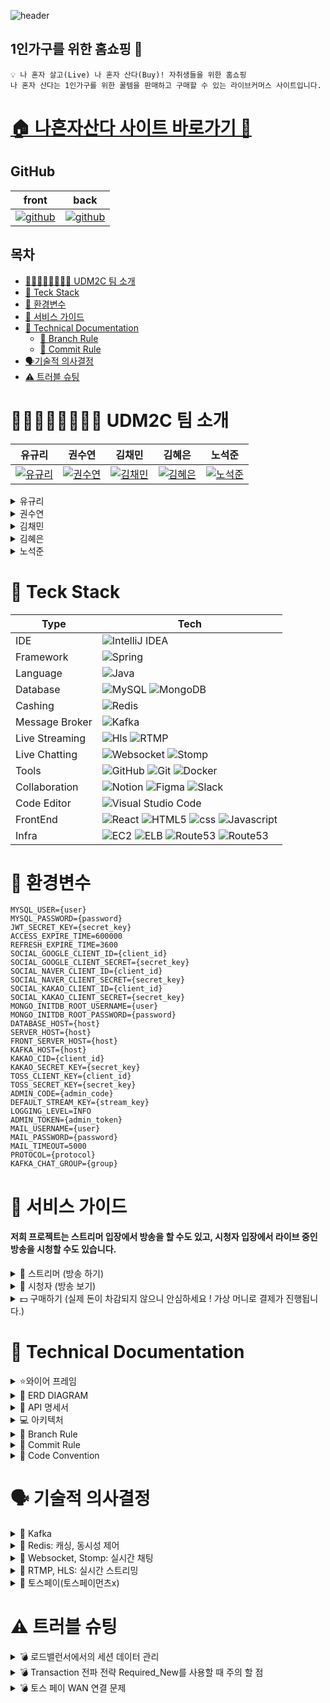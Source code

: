 ![header](https://www.notion.so/image/https%3A%2F%2Fprod-files-secure.s3.us-west-2.amazonaws.com%2F83c75a39-3aba-4ba4-a792-7aefe4b07895%2F5e6bc2a9-57b4-418c-8c61-4488307bc0af%2Fheader_logo.png?table=block&id=4ec2a845-9fa5-49c5-972b-9675a3387e43&spaceId=83c75a39-3aba-4ba4-a792-7aefe4b07895&width=1460&userId=1915f230-f6d8-4fc2-88df-57efadf78940&cache=v2)

<div id="site">

## 1인가구를 위한 홈쇼핑 🛒
```
💡 나 혼자 살고(Live) 나 혼자 산다(Buy)! 자취생들을 위한 홈쇼핑
나 혼자 산다는 1인가구를 위한 꿀템을 판매하고 구매할 수 있는 라이브커머스 사이트입니다.
```

# [🏠 나혼자산다 사이트 바로가기 🏡](https://livealone.shop/)

## GitHub
| front                                                              | back                                                                                                      |
|--------------------------------------------------------------------|-----------------------------------------------------------------------------------------------------------|
| [![github](https://img.icons8.com/?size=100&id=ARy6tFUfwclb&format=png&color=000000)](https://github.com/UDM2C/frontlivealone) | [![github](https://img.icons8.com/?size=100&id=ARy6tFUfwclb&format=png&color=000000)](https://github.com/UDM2C/UDM2C) |


</div>

## 목차
- [👨🏻‍👩🏻‍👧🏻‍👦🏻 UDM2C 팀 소개](#-udm2c-팀-소개)
- [🎨 Teck Stack](#-teck-stack)
- [🌌 환경변수](#-환경변수)
- [🎯 서비스 가이드](#-서비스-가이드)
- [📑 Technical Documentation](#-technical-documentation)
  - [🔱 Branch Rule](#-branch-rule)
  - [🌠 Commit Rule](#-commit-rule)
- [🗣️기술적 의사결정](#-기술적-의사결정)
- [⚠️ 트러블 슈팅](#-트러블-슈팅)

<div id="team">

# 👨🏻‍👩🏻‍👧🏻‍👦🏻 UDM2C 팀 소개

   
| 유규리                         | 권수연                         | 김채민                         | 김혜은                         | 노석준                         |
|-------------------------------|-------------------------------|-------------------------------|-------------------------------|-------------------------------|
| [![유규리](https://www.notion.so/image/https%3A%2F%2Fprod-files-secure.s3.us-west-2.amazonaws.com%2F83c75a39-3aba-4ba4-a792-7aefe4b07895%2F7c2b9490-1e23-4f57-acd3-6d223fcf54ac%2F1.png?table=block&id=4e04a7a6-6479-4451-a8d3-a2f1b8eccef5&spaceId=83c75a39-3aba-4ba4-a792-7aefe4b07895&width=240&userId=1915f230-f6d8-4fc2-88df-57efadf78940&cache=v2)](https://github.com/yuguri76) | [![권수연](https://www.notion.so/image/https%3A%2F%2Fprod-files-secure.s3.us-west-2.amazonaws.com%2F83c75a39-3aba-4ba4-a792-7aefe4b07895%2F2333fc0a-19f7-4641-91cf-7309c8b33316%2F3.png?table=block&id=fa26d3c2-3864-4fba-9826-08eafa18504f&spaceId=83c75a39-3aba-4ba4-a792-7aefe4b07895&width=260&userId=1915f230-f6d8-4fc2-88df-57efadf78940&cache=v2)](https://github.com/ggumi030) | [![김채민](https://www.notion.so/image/https%3A%2F%2Fprod-files-secure.s3.us-west-2.amazonaws.com%2F83c75a39-3aba-4ba4-a792-7aefe4b07895%2F81729450-ab76-4a3b-896d-c321fe2d840d%2F2.png?table=block&id=40f89b24-c0f9-4437-833e-367419c33117&spaceId=83c75a39-3aba-4ba4-a792-7aefe4b07895&width=250&userId=1915f230-f6d8-4fc2-88df-57efadf78940&cache=v2)](https://github.com/chamcham0707) | [![김혜은](https://www.notion.so/image/https%3A%2F%2Fprod-files-secure.s3.us-west-2.amazonaws.com%2F83c75a39-3aba-4ba4-a792-7aefe4b07895%2Fb575d21b-5aee-4987-8165-c10d3a7de9e0%2F5.png?table=block&id=3234afe4-76c7-46c9-8a50-d0ff70fbbfba&spaceId=83c75a39-3aba-4ba4-a792-7aefe4b07895&width=250&userId=1915f230-f6d8-4fc2-88df-57efadf78940&cache=v2)](https://github.com/MetroDefro) | [![노석준](https://www.notion.so/image/https%3A%2F%2Fprod-files-secure.s3.us-west-2.amazonaws.com%2F83c75a39-3aba-4ba4-a792-7aefe4b07895%2F7798172f-fc39-44fd-824e-2de55c1ed04a%2F4.png?table=block&id=270d79a4-d36a-4c07-be21-4e7a288b8c86&spaceId=83c75a39-3aba-4ba4-a792-7aefe4b07895&width=250&userId=1915f230-f6d8-4fc2-88df-57efadf78940&cache=v2)](https://github.com/kopite97) |

<details>
<summary>유규리</summary>
<div markdown="1">

- 카카오페이 결제 시스템 구현
- 토스페이 결제 시스템 구현
- 주문 내역(결제 내역) 조회
- 메인 페이지
- 스트리밍 가이드 페이지
- 푸터 구현
- 결제 페이지
- 마이페이지(주문 내역)
- 주문 내역 상세페이지
- 결제완료 페이지
- 이외 스트리밍 페이지 등 css 수정


</div>
</details>

<details>
<summary>권수연</summary>
<div markdown="1">

- 실시간 스트리밍 구현
- 유저 정보 조회
- 유저 정보 수정
- 방송 코드 입력
- 주문 생성 및 재고 차감
- 재고 확인 및 관리
- 동시성 제어
- 알림 기능
- 로그인 페이지
- 스트리밍 페이지
- AWS Application Load Balancer 적용
- https 적용
- 배송지 입력 시 도로명 주소 API 적용
- 결제 페이지에서 timeout을 적용하여 10분 안에 결제가 이루어지도록 제한

</div>
</details>

<details>
<summary>김채민</summary>
<div markdown="1">

- 실시간 스트리밍 구현
- 현재 방송 조회
- 상품정보조회
- 상품정보등록
- 관리자 기능 구현
- 캐싱 적용
- 알림 기능

</div>
</details>

<details>
<summary>김혜은</summary>
<div markdown="1">

- 실시간 스트리밍 구현
- 유저별 방송 내역 조회
- 유저별 배송 정보 조회
- 예약 기능
- 알림 기능
- 스트리머 페이지
- 예약 페이지
- nginx 프록시
- axiosInstance 구성, JWT 예외처리

</div>
</details>

<details>
<summary>노석준</summary>
<div markdown="1">

- 실시간 채팅 구현

</div>
</details>
</div>

<div id="teck-stack">
  
# 🎨 Teck Stack

| Type           | Tech                                                                                                                                                                                                                                                                                                                                                                                                                                     | 
|----------------|------------------------------------------------------------------------------------------------------------------------------------------------------------------------------------------------------------------------------------------------------------------------------------------------------------------------------------------------------------------------------------------------------------------------------------------|
| IDE            | ![IntelliJ IDEA](https://img.shields.io/badge/IntelliJIDEA-000000.svg?style=for-the-badge&logo=intellij-idea&logoColor=white)                                                                                                                                                                                                                                                                                                            |
| Framework      | ![Spring](https://img.shields.io/badge/SpringBoot_3.3.2-%236DB33F.svg?style=for-the-badge&logo=spring&logoColor=white)                                                                                                                                                                                                                                                                                                                   |
| Language       | ![Java](https://img.shields.io/badge/java_JDK17-%23ED8B00.svg?style=for-the-badge&logo=openjdk&logoColor=white)                                                                                                                                                                                                                                                                                                                          |
| Database       | ![MySQL](https://img.shields.io/badge/mysql_8.0.28-4479A1.svg?style=for-the-badge&logo=mysql&logoColor=white) ![MongoDB](https://img.shields.io/badge/mongoDB_3.8-47A248?style=for-the-badge&logo=mongodb&logoColor=white)                                                                                                                                                                                                               |
| Cashing        | ![Redis](https://img.shields.io/badge/redis_7.2.5-FF4438?style=for-the-badge&logo=redis&logoColor=white)                                                                                                                                                                                                                                                                                                                                 |
| Message Broker | ![Kafka](https://img.shields.io/badge/kafka-231F20?style=for-the-badge&logo=apachekafka&logoColor=white)                                                                                                                                                                                                                                                                                                                                 |
| Live Streaming | ![Hls](https://img.shields.io/badge/hls-000000?style=for-the-badge&logo=hls&logoColor=white)  ![RTMP](https://img.shields.io/badge/rtmp-d2f3f8?style=for-the-badge&logo=rtmp&logoColor=white)                                                                                                                                                                                                                                            |
| Live Chatting  | ![Websocket](https://img.shields.io/badge/websocket-000000?style=for-the-badge&logo=websocket&logoColor=white)  ![Stomp](https://img.shields.io/badge/stomp-000000?style=for-the-badge&logo=stomp&logoColor=white)                                                                                                                                                                                                                       |
| Tools          | ![GitHub](https://img.shields.io/badge/github-%23121011.svg?style=for-the-badge&logo=github&logoColor=white) ![Git](https://img.shields.io/badge/git-%23F05033.svg?style=for-the-badge&logo=git&logoColor=white) ![Docker](https://img.shields.io/badge/docker_6.0.16-%230db7ed.svg?style=for-the-badge&logo=docker&logoColor=white)                                                                                                     |
| Collaboration  | ![Notion](https://img.shields.io/badge/Notion-%23000000.svg?style=for-the-badge&logo=notion&logoColor=white) ![Figma](https://img.shields.io/badge/figma-%23F24E1E.svg?style=for-the-badge&logo=figma&logoColor=white) ![Slack](https://img.shields.io/badge/slack-4A154B?style=for-the-badge&logo=slack&logoColor=white)                                                                                                                |
| Code Editor    | ![Visual Studio Code](https://img.shields.io/badge/Visual%20Studio%20Code-0078d7.svg?style=for-the-badge&logo=visual-studio-code&logoColor=white)                                                                                                                                                                                                                                                                                        |
| FrontEnd       | ![React](https://img.shields.io/badge/react-%2320232a.svg?style=for-the-badge&logo=react&logoColor=%2361DAFB) ![HTML5](https://img.shields.io/badge/html5-E34F26?style=for-the-badge&logo=html5&logoColor=white) ![css](https://img.shields.io/badge/css3-1572B6?style=for-the-badge&logo=css3&logoColor=white) ![Javascript](https://img.shields.io/badge/javascript-F7DF1E?style=for-the-badge&logo=javascript&logoColor=white)        |
| Infra          | ![EC2](https://img.shields.io/badge/EC2-FF9900?style=for-the-badge&logo=amazonec2&logoColor=white) ![ELB](https://img.shields.io/badge/ELB-8C4FFF?style=for-the-badge&logo=awselasticloadbalancing&logoColor=white) ![Route53](https://img.shields.io/badge/Route53-8C4FFF?style=for-the-badge&logo=amazonroute53&logoColor=white) ![Route53](https://img.shields.io/badge/nginx-009639?style=for-the-badge&logo=nginx&logoColor=white)  |

</div>

<div id = "env">

# 🌌 환경변수
```
MYSQL_USER={user}
MYSQL_PASSWORD={password}
JWT_SECRET_KEY={secret_key}
ACCESS_EXPIRE_TIME=600000
REFRESH_EXPIRE_TIME=3600
SOCIAL_GOOGLE_CLIENT_ID={client_id}
SOCIAL_GOOGLE_CLIENT_SECRET={secret_key}
SOCIAL_NAVER_CLIENT_ID={client_id}
SOCIAL_NAVER_CLIENT_SECRET={secret_key}
SOCIAL_KAKAO_CLIENT_ID={client_id}
SOCIAL_KAKAO_CLIENT_SECRET={secret_key}
MONGO_INITDB_ROOT_USERNAME={user}
MONGO_INITDB_ROOT_PASSWORD={password}
DATABASE_HOST={host}
SERVER_HOST={host}
FRONT_SERVER_HOST={host}
KAFKA_HOST={host}
KAKAO_CID={client_id}
KAKAO_SECRET_KEY={secret_key}
TOSS_CLIENT_KEY={client_id}
TOSS_SECRET_KEY={secret_key}
ADMIN_CODE={admin_code}
DEFAULT_STREAM_KEY={stream_key}
LOGGING_LEVEL=INFO
ADMIN_TOKEN={admin_token}
MAIL_USERNAME={user}
MAIL_PASSWORD={password}
MAIL_TIMEOUT=5000
PROTOCOL={protocol}
KAFKA_CHAT_GROUP={group}
```

<div id = "feature">
  
# 🎯 서비스 가이드
#### 저희 프로젝트는 스트리머 입장에서 방송을 할 수도 있고, 시청자 입장에서 라이브 중인 방송을 시청할 수도 있습니다.

<details>
<summary>🎥 스트리머 (방송 하기)</summary>
<div markdown="1">

![image](https://github.com/user-attachments/assets/e41db36e-ca25-4fb0-a182-ff364efbbfea)

1. **방송 예약 서비스**
- 방송 예약 서비스에서 내가 방송하고 싶은 날짜와 시간을 선택하자!
- Email로 **스트림 키**(방송할 때 쓰는 키)를 받을 수 있어요!

2. **방송 시작 서비스**
- 방송을 예약한 날짜와 시간이 되었다면?
- 방송 시작 서비스에서 스트리밍을 시작해봐요!

</div>
</details>

<details>
<summary>👥 시청자 (방송 보기)</summary>
<div markdown="1">

![image](https://github.com/user-attachments/assets/9d8508a1-f98c-4084-867f-d0d770269232)

1. **실시간 방송 보러 가기**
- 현재 라이브 중인 방송이 있나요?
- 그렇다면 **보러 가기** 버튼을 클릭해 실시간 방송을 시청해봐요!
- 이 페이지에서는 다른 시청자들과 실시간 채팅이 가능해요!
- 방송 중인 제품이 마음에 든다면 **구매**도 해볼까요?


- 채팅 닉네임 색상 - 관리자 권한을 가진 사람들은 빨간색, 일반 유저들은 빨간색을 제외한 다른 색상이 랜덤으로 설정됩니다!
- 방송이 시작할 때, 재고가 10개 이하로 남았을 때, 매진 됐을 때 모든 사용자에게 알림 메세지가 뜨게 됩니다 !


</div>
</details>

<details>
<summary>💵 구매하기 (실제 돈이 차감되지 않으니 안심하세요 ! 가상 머니로 결제가 진행됩니다.)</summary>
<div markdown="1">

![image](https://github.com/user-attachments/assets/3be6c9e5-4ba4-41dc-bba4-92c9eb613537)
1. **상품 구매 페이지로**
- 방송 아래의 구매 하기 버튼을 누르면 상품을 구매할 수 있어요!

**Step 1: 주문 수량 입력하기**

![image](https://github.com/user-attachments/assets/9b3cc36d-4bc6-4738-944b-a6f86430298d)

- 수량을 입력하고 **완료 버튼** 꾸~욱!
- 10분 안에 결제를 완료 해야 돼요!

**Step 2: 배송 정보 입력하기**

![image](https://github.com/user-attachments/assets/c5c3e4f3-e424-487f-866d-3d09acaa5279)

- 마이페이지에 설정한 주소를 가져오거나 새 주소를 입력할 수 있어요!
- **카카오 우편번호 찾기 서비스**를 통해 편하게 주소를 입력할 수 있어요!

**Step 3: 결제**

![image](https://github.com/user-attachments/assets/6afd38cc-253e-4d16-b497-c06276f8e8c9)

- 카카오 페이, 토스 페이 중 선택 가능!
- 실제 돈이 빠져나가지 않으니 안심하세요!

</div>
</details>


<div id = "tech-doc">
  
# 📑 Technical Documentation

<details>
<summary>⭐와이어 프레임</summary>
<div markdown="1">

## 메인페이지

![image](https://github.com/user-attachments/assets/76465c65-6204-473d-a1bf-1da46435b391)

## 스트리밍 페이지

![image](https://github.com/user-attachments/assets/dca128a8-dd33-4eb1-90ce-03a97cbe72dc)

## 스트리머 페이지

![image](https://github.com/user-attachments/assets/f5772f94-52e6-4555-acf7-1cb7c65b4e44)

## 로그인 페이지

![image](https://github.com/user-attachments/assets/5ebdbe7f-e92e-4558-80be-501a1ca97f44)

## 방송 예약 페이지

![image](https://github.com/user-attachments/assets/f7e377a6-2f03-49b4-af5f-bb3e2224c0be)

## 마이 페이지

![image](https://github.com/user-attachments/assets/edb56263-d004-4cb8-bf53-4d5934bb5062)

## 관리자 페이지

![image](https://github.com/user-attachments/assets/316c4179-6bce-4882-a4f0-daffdc17fad8)

## 결제 페이지

![image](https://github.com/user-attachments/assets/d1cfaefb-7e1e-4dbe-a4bb-a0e1aba120d1)

## 결제 완료 페이지

![image](https://github.com/user-attachments/assets/ffd3a04b-a193-4fef-9ff2-8c44eb640c72)

## 에러 페이지

![image](https://github.com/user-attachments/assets/89e8e589-cde1-4d57-9aa7-371472de832d)

</div>
</details>

<details>
<summary>🧬 ERD DIAGRAM</summary>
<div markdown="1">
 
   ![ERD](https://www.notion.so/image/https%3A%2F%2Fprod-files-secure.s3.us-west-2.amazonaws.com%2F83c75a39-3aba-4ba4-a792-7aefe4b07895%2Ff8dacd42-637d-44d6-8051-ef9bb30e4690%2Fimage.png?table=block&id=524b6ec1-df77-471b-b3de-54670e3049da&spaceId=83c75a39-3aba-4ba4-a792-7aefe4b07895&width=2000&userId=1915f230-f6d8-4fc2-88df-57efadf78940&cache=v2)

</div>
</details>

<details>
<summary> 🔨 API 명세서</summary>
<div markdown="1">

## [🔨 API 명세서](https://teamsparta.notion.site/f2dbee8978734924825667a9dca9367c?v=83ccba3cf7d646a89cdfea9e1c212830&pvs=4)

</div>
</details>

<details>
<summary> 💻 아키텍처</summary>
<div markdown="1">

## 💻 아키텍처
 ![아키텍처](https://teamsparta.notion.site/image/https%3A%2F%2Fprod-files-secure.s3.us-west-2.amazonaws.com%2F83c75a39-3aba-4ba4-a792-7aefe4b07895%2F520f9dd6-ccd3-4bef-a716-1cf16ed6f187%2Fimage.png?table=block&id=1d58fd07-f9c6-4383-95df-9574d3657b80&spaceId=83c75a39-3aba-4ba4-a792-7aefe4b07895&width=2000&userId=&cache=v2)

</div>
</details>

<details>
<summary>🔱 Branch Rule</summary>
<div markdown="1">
  
## 🔱  Branch Rule
1. 이슈 만들기(git issue) -> [기능] 설명
2. 관련 브랜치 만들기 ex) feature/#번호 - 설명
3. 커밋메시지 : 기능 : 설명 ex) feat : 설명
4. 완료 후 pull request 올리기
2명 이상 approve 눌러야 merge 되도록 설정.
(반드시 풀리퀘 작성자 외 다른 사람이 merge 눌러주기!)
1. pull request에 각자 리뷰하나씩 꼭 달기


병합 순서
- 기능 단위 별 브랜치 — 병합 → 디벨롭 브랜치-최종병합→ 마스터 브랜치

</div>
</details>


<details>
<summary>🌠 Commit Rule</summary>
<div markdown="1">
  
## 🌠 Commit Rule

| 작업 타입 | 작업내용 |
| --- | --- |
| ✨ feature | 새로운 기능을 추가 |
| 🐛 bugfix | 버그 수정 |
| ♻️ refactor | 코드 리팩토링 |
| 🩹 fix | 코드 수정 |
| 🚚 move | 파일 옮김/정리 |
| 🔥 del | 기능/파일을 삭제 |
| 💄 style | css |
| 🍻 test | 테스트 코드를 작성 |
| 🎨 readme | readme 수정 |
| 🙈 gitfix | gitignore 수정 |
| 🔨script | package.json 변경(npm 설치 등) |


</div>
</details>



<details>
<summary>🚀 Code Convention</summary>
<div markdown="1">

## 🚀 Code Convention

- 구글 코드 컨벤션 적용 - 코드스타일 intelliJ에 적용
- JWT 토큰 전달 방식 - 리프레시 토큰은 `쿠키`, 엑세스 토큰은 `헤더`로 전달
- 인스턴스 생성 방식 - 빌더 패턴으로 통일
- 클래스는 파스칼 표기법 사용
- 함수명, 변수명에는 카멜 표기법 사용
- 약어 쓰지 않는다.
- Bean 주입 방식 - require 사용
- 주석 - 자바 독스 주석(기능, 클래스에 대한 것. 단 기본 CRUD는 제외)
- dto - getter, builder만 사용
- mapper 사용: static 메서드
-  상수 네이밍 규칙 - 전체 대문자, 단어연결(_) 사용, static final 사용
- 예외 메세지 Properties 사용
src>resources>messages.properties
- CommonResponseDto 생성은 컨트롤러에서 하기

</div>
</details>

<div id ="decision">

# 🗣️ 기술적 의사결정
<details>
<summary>🧩 Kafka</summary>
<div markdown="1">

기획단계에서 스케일 아웃을 고려하며 메시지 스트리밍 기능을 사용하기 위해 kafka와 RabbitMQ,Redis Queue,SQS와 같은 외부 메시지 브로커를 이용하기로 했습니다.

그중 Kafka가 가장 높은 처리량과 확장성을 제공할 수 있었고, 데이터 스트리밍과 로그 수집에 적합하다고 판단이 되었습니다. 최근 기업에서 가장 널리 사용되고 있는 점 또한 선정의 이유가 되었습니다.

</div>
</details>

<details>
<summary>🧩 Redis: 캐싱, 동시성 제어</summary>
<div markdown="1">

**Redis**

Redis는 In Memory 데이터베이스이기 때문에 응답 속도가 빠릅니다. 그리고 Redis는 list, set, hash 등 다양한 데이터 구조를 지원합니다. 또한, Redis는 설정과 사용이 비교적 간다하고, 다양한 프로그래밍 언어와의 호환성을 제공하여, Redis를 쉽게 도입할 수 있습니다. 이러한 특징들을 고려하여 캐시로 Redis를 선택하였습니다.

**동시성 제어**

재고 관리 및 주문 처리에 동시성 제어를 하기위해 낙관적 락, 비관적 락, 분산 락 등 다양한 방법에 대해 공부했고, 프로젝트에 가장 적합한 방식이 무엇일지 고민했습니다. 저희 프로젝트에서는 데이터 캐싱을 위해 이미 Redis를 사용하고 있었기에 분산 락을 적용할 때 따로 세팅이 필요가 없었고, 직접 DB에 락을 거는 낙관적 락이나 비관적 락과는 달리 분산 락을 직접 DB에 락을 거는 방식이 아니라 DB에 부하가 적다는 점도 고려하여 단일 스레드인 Redis를 활용한 분산 락을 통해 동시성 제어를 하기로 결정했습니다.

</div>
</details>

<details>
<summary>🧩 Websocket, Stomp: 실시간 채팅</summary>
<div markdown="1">

HTTP로 실시간채팅을 구현할 수 있으나, 요청과 응답후 연결이 끊어지기 때문에 지속적인 재연결이 필요하고 HTTP통신은 매번 요청을 보낼 때마다 헤더와 기타 메타데이터를 포함해 전송해야하므로 오버헤드가 발생할 수 있습니다.  웹 소켓은 Stateful한 특성을 가지고 있어 오버헤드가 적고, 양방향 통신을 지원하므로 서버와 클라이언트가 자유롭게 데이터를 주고 받을 수 있습니다. 초기 개발 단계 에서는 웹 소켓 만을 사용하여 실시간 채팅을 구현하였으나, 더 높은 확장성을 위해 하위 프로토콜인 STOMP를 적용하였습니다.

</div>
</details>

<details>
<summary>🧩 RTMP, HLS: 실시간 스트리밍</summary>
<div markdown="1">

여러 프로토콜을 찾아 보았으나 각각의 장 단점이 있었습니다.

HLS는 제일 대중적이나 다른 스트리밍 프로토콜에 비해 상대적으로 지연 시간이 높았고, RTMP는 flash 지원이 끊겨 HTML5에서는 플레이 하지 못해 별도의 인코딩 과정이 필요했습니다. WebRTC는 개발 관련 자료가 많았으나 1대1 연결, 소규모 그룹 회의에 적합하고 저희가 개발하려는 1대 다 연결을 수행하기에는 서버의 부하가 컸습니다. SRT, RTSP, MPEG-DASH는 호환성이 적었습니다.

대용량 트래픽을 염두에 둔 만큼 WebRTC는 부적합하다고 느꼈습니다. 기본적으로 지연 시간이 비교적 낮은 RTMP를 사용하고 미디어 서버에서 변환해 클라이언트에 HLS로 전달하는 방식을 채택하였습니다.

</div>
</details>

<details>
<summary>🧩 토스페이(토스페이먼츠x)</summary>
<div markdown="1">

토스 페이먼츠와 연동하면 훨씬 더 편하게 구현할 수 있었을 것입니다.

하지만 카카오페이 결제 연동과 일관성을 유지하고, 신용카드, 무통장입금, 페이코와 같은 불필요한 결제 수단을 배제하여 결제 프로세스를 단순화하고, 보안을 강화하기 위해 토스페이먼츠 대신 토스페이를 선택하였습니다. 이를 통해 관리 복잡성을 줄이고, 특정 결제 방식에 대한 제어권을 강화함으로써 시스템의 안정성과 사용자 경험을 향상시킬 수 있었습니다.

또한, 백엔드 개발자로서 단순히 결제 예제 코드를 프론트엔드에 연결하는 것을 넘어서 외부 API와의 통신에 대한 이해를 깊게 하고, 보다 안정적이고 효율적인 통신 구조를 설계하기 위한 학습의 일환이기도 하였습니다.

</div>
</details>


<div id ="trouble">
  
# ⚠️ 트러블 슈팅
<details>
<summary>💣 로드밸런서에서의 세션 데이터 관리</summary>
<div markdown="1">
대용량 트래픽을 대비해 두 개의 서버 인스턴스를 띄우고 로드밸런서를 사용해서 서버의 부하를 분산 시키려고 시도 하였습니다.

로드밸런서를 사용한 이후로, 로그인 과정에서 문제가 발생하게 되었습니다. Spring security filter에서 인증되지 않은 사용자라는 에러가 계속 잡히는 것을 확인 하였습니다.

로컬에서 테스트해봤을 때와 서버를 하나만 배포했을 때도 문제 없이 잘 진행 되었던 로그인이었어서, 서버 인스턴스를 하나 끄고 남은 하나에 로드밸런서를 연결해 테스트해보니 문제 없이 잘 해결되는 것을 보고 문제가 무엇인지 파악할 수 있었습니다.

저희는 소셜 로그인을 사용하고 있기 때문에 저희 서버에서 카카오나 구글로 먼저 요청을 보낸 후, 해당 소셜 서버에서 토큰 및 사용자 정보를 다시 저희 서버로 보내주게 됩니다.

1번 서버에서 소셜 로그인을 시도한 경우, 소셜 서버에서 다시 저희 서버로 정보를 보내줄 때 2번 서버로  redirect 되기 때문에 이런 문제가 발생할 수 있겠다는 생각이 들었습니다.

저희는 이러한 문제를 해결하기 위해 세션을 고정하는 Sticky Session을 사용하였습니다. Sticky Session을 사용하여서 로드밸런서가 세션 기간 동안 동일한 클라이언트의 request를 항상 동일한 서버로 라우팅될 수 있도록 해주는 방식으로 해당 문제를 해결하였습니다.

</div>
</details>

<details>
<summary>💣 Transaction 전파 전략 Required_New를 사용할 때 주의 할 점</summary>
<div markdown="1">
프로젝트에서 재고 관리를 할 때 동시성 제어를 적용하기 위해 분산 락을 사용했고, 분산 락을 걸어주는 로직에 트랜잭션을 Required_New를 사용하였습니다.

주문 재고 트랜잭션 **상위에 트랜잭션이 있는 존재하는 경우, 트랜잭션이 분산락을 반납하기 전이 아닌 상위 트랜잭션 영역까지 전파되므로 상위 트랜잭션 커밋 이전에 락을 반납하면 다른 트랜잭션이 커밋 이전의 데이터를 읽어 여전히 데이터 부정합 문제가 발생**할 수 있다고 생각했습니다. 따라서 새로운 트랜잭션을 만들어 주문 시 재고를 차감하고, 차감 후 커밋이 된 다음 락을 반납할 수 있도록 옵션으로 REQUIRES_NEW를 적용했습니다.

그러나 해당 코드를 테스트를 해보았을 때 문제가 발생했습니다. 한번에 100개의 요청이 들어온다고 가정하고 스레드 100개로 동시에 주문 요청을 보냈지만 100개의 스레드가 분산 락 획득을 시도하지 못 했고 10개만 시도한 것을 확인했습니다.

해당 문제가 발생한 이유는 JDBC 커넥션 풀의 개수가 10개로 제한 되어있기 때문에 발생한 문제라는 것을 파악했습니다. SpringBoot 2.x 이후 버전부터 HikariCP를 기본 JDBC 커넥션 풀로 사용하고 있는데 이때 maximum pool size의 default 값은 10입니다.

10개의 락 획득 시도를 했을 때 주문 트랜잭션에서 이미 10개의 커넥션을 획득하여 주문을 생성하고 그 다음 락 획득 시도로 넘어갈 수 있었고 나머지 90개의 요청 스레드는 계속 대기하고 있는 상태였습니다. 이 때, 하나의 스레드에서 분산 락을 획득한다고 하더라도 REQUIES_NEW 옵션으로 새로운 트랜잭션으로 커넥션을 다시 획득하려고 할 것이고 10개의 커넥션이 모두 사용되어 있기 때문에 분산 락을 획득한 트랜잭션 마저 커넥션을 대기하고 있어 앞으로 진행되지 못하게 되는 것이 문제였습니다.

해당 문제를 해결하기 위해 분산 락 대신 비관적 락을 사용하여 주문 재고 차감 시 정합성을 지키거나, maximum pool size를 늘리거나 상위 트랜잭션이 존재할 때, 분산 락에 Required_New를 적용하지 않는 방식 중 분산 락에는 Required_New를 적용하지 않기로 결정하였습니다. 개발 시간에 제한이 있었기 때문에 상위 트랜잭션이 존재하지 않는 상황에서 분산 락이 사용되는 방식으로 일단 해결을 해두었고, 추후에는 비관적 락을 사용해 해당 문제를 해결해보려고 합니다.
</div>
</details>

<details>
<summary>💣 토스 페이 WAN 연결 문제</summary>
<div markdown="1">
토스페이로 결제를 연결 할 때 url을 잘 넣어줬음에도 불구하고 ‘retUrl’ 또는 ‘retCancelUrl’이 없다는 오류가 있었습니다.

많은 삽질 끝에 WAN 환경의 url로만 연결이 가능하다는 것을 알게되었습니다. 튜터님의 도움을 받아 집의 공유기 IP를 포트포워딩하고 DDNS 설정을 완료하고 해당 IP를 등록하여 해결할 수 있었습니다.

![image](https://github.com/user-attachments/assets/c7eb5c93-1bc6-45d4-a949-bcf572c71d65)
![image](https://github.com/user-attachments/assets/c62f17ce-c3c9-4684-bbd6-77d2e2f2249d)
</div>
</details>

